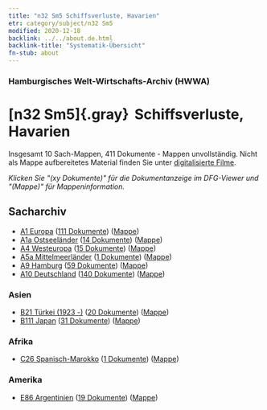 ```yaml
---
title: "n32 Sm5 Schiffsverluste, Havarien"
etr: category/subject/n32 Sm5
modified: 2020-12-18
backlink: ../../about.de.html
backlink-title: "Systematik-Übersicht"
fn-stub: about
---
```


### Hamburgisches Welt-Wirtschafts-Archiv (HWWA)
# [n32 Sm5]{.gray}&#8201; Schiffsverluste, Havarien&#160; 




Insgesamt 10 Sach-Mappen, 411 Dokumente - Mappen unvollständig.
Nicht als Mappe aufbereitetes Material finden Sie unter [digitalisierte Filme](/film/h1_sh).

_Klicken Sie "(xy Dokumente)" für die Dokumentanzeige im DFG-Viewer und "(Mappe)" für Mappeninformation._

## Sacharchiv



- [A1 Europa](../../../geo/about.de.html#A1) (<a href="https://dfg-viewer.de/show/?tx_dlf[id]=https://pm20.zbw.eu/mets/sh/1408xx/140892/1455xx/145574/public.mets.de.xml" target="_blank">111 Dokumente</a>) ([Mappe](http://purl.org/pressemappe20/folder/sh/140892,145574))
- [A1a Ostseeländer](../../../geo/about.de.html#A1a) (<a href="https://dfg-viewer.de/show/?tx_dlf[id]=https://pm20.zbw.eu/mets/sh/1408xx/140894/1455xx/145574/public.mets.de.xml" target="_blank">14 Dokumente</a>) ([Mappe](http://purl.org/pressemappe20/folder/sh/140894,145574))
- [A4 Westeuropa](../../../geo/about.de.html#A4) (<a href="https://dfg-viewer.de/show/?tx_dlf[id]=https://pm20.zbw.eu/mets/sh/1408xx/140897/1455xx/145574/public.mets.de.xml" target="_blank">15 Dokumente</a>) ([Mappe](http://purl.org/pressemappe20/folder/sh/140897,145574))
- [A5a Mittelmeerländer](../../../geo/about.de.html#A5a) (<a href="https://dfg-viewer.de/show/?tx_dlf[id]=https://pm20.zbw.eu/mets/sh/1408xx/140899/1455xx/145574/public.mets.de.xml" target="_blank">1 Dokumente</a>) ([Mappe](http://purl.org/pressemappe20/folder/sh/140899,145574))
- [A9 Hamburg](../../../geo/about.de.html#A9) (<a href="https://dfg-viewer.de/show/?tx_dlf[id]=https://pm20.zbw.eu/mets/sh/1409xx/140905/1455xx/145574/public.mets.de.xml" target="_blank">59 Dokumente</a>) ([Mappe](http://purl.org/pressemappe20/folder/sh/140905,145574))
- [A10 Deutschland](../../../geo/about.de.html#A10) (<a href="https://dfg-viewer.de/show/?tx_dlf[id]=https://pm20.zbw.eu/mets/sh/1261xx/126128/1455xx/145574/public.mets.de.xml" target="_blank">140 Dokumente</a>) ([Mappe](http://purl.org/pressemappe20/folder/sh/126128,145574))

### Asien

- [B21 Türkei (1923 -)](../../../geo/about.de.html#B21) (<a href="https://dfg-viewer.de/show/?tx_dlf[id]=https://pm20.zbw.eu/mets/sh/1411xx/141111/1455xx/145574/public.mets.de.xml" target="_blank">20 Dokumente</a>) ([Mappe](http://purl.org/pressemappe20/folder/sh/141111,145574))
- [B111 Japan](../../../geo/about.de.html#B111) (<a href="https://dfg-viewer.de/show/?tx_dlf[id]=https://pm20.zbw.eu/mets/sh/1412xx/141272/1455xx/145574/public.mets.de.xml" target="_blank">31 Dokumente</a>) ([Mappe](http://purl.org/pressemappe20/folder/sh/141272,145574))

### Afrika

- [C26 Spanisch-Marokko](../../../geo/about.de.html#C26) (<a href="https://dfg-viewer.de/show/?tx_dlf[id]=https://pm20.zbw.eu/mets/sh/1413xx/141359/1455xx/145574/public.mets.de.xml" target="_blank">1 Dokumente</a>) ([Mappe](http://purl.org/pressemappe20/folder/sh/141359,145574))

### Amerika

- [E86 Argentinien](../../../geo/about.de.html#E86) (<a href="https://dfg-viewer.de/show/?tx_dlf[id]=https://pm20.zbw.eu/mets/sh/1416xx/141692/1455xx/145574/public.mets.de.xml" target="_blank">19 Dokumente</a>) ([Mappe](http://purl.org/pressemappe20/folder/sh/141692,145574))


